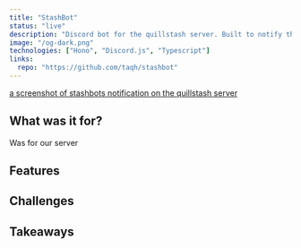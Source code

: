```yaml
---
title: "StashBot"
status: "live"
description: "Discord bot for the quillstash server. Built to notify the server of new articles published on the site. this bot also supports slash commands such as `/help` for creating help tickets, `/prompt` for chatting with google's gemini, and more to come."
image: "/og-dark.png"
technologies: ["Hono", "Discord.js", "Typescript"]
links:
  repo: "https://github.com/taqh/stashbot"
---
```


[a screenshot of stashbots notification on the quillstash server](/src/assets/stashbot.png)

## What was it for?

Was for our server

## Features

## Challenges

## Takeaways
